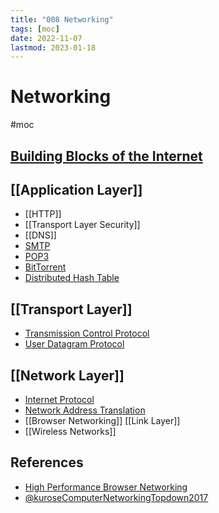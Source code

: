 ```yaml
---
title: "008 Networking"
tags: [moc]
date: 2022-11-07
lastmod: 2023-01-18
---
```

# Networking
#moc 
## [Building Blocks of the Internet](Notes/Building%20Blocks%20of%20the%20Internet.md)
## [[Application Layer]]
- [[HTTP]]
- [[Transport Layer Security]]
- [[DNS]]
- [SMTP](Notes/SMTP.md)
- [POP3](Notes/POP3.md)
- [BitTorrent](Notes/BitTorrent.md)
- [Distributed Hash Table](Notes/Distributed%20Hash%20Table.md)
## [[Transport Layer]]
- [Transmission Control Protocol](Notes/Transmission%20Control%20Protocol.md)
- [User Datagram Protocol](Notes/User%20Datagram%20Protocol.md)
## [[Network Layer]]
- [Internet Protocol](Notes/Internet%20Protocol.md)
- [Network Address Translation](Notes/Network%20Address%20Translation.md)
- [[Browser Networking]]
[[Link Layer]]
- [[Wireless Networks]]
## References
- [High Performance Browser Networking](https://hpbn.co/)
- [@kuroseComputerNetworkingTopdown2017](References/@kuroseComputerNetworkingTopdown2017.md)